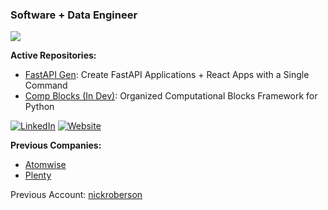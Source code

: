 ### Software + Data Engineer

![](https://komarev.com/ghpvc/?username=nick-roberson)

**Active Repositories:**
- [FastAPI Gen](https://github.com/nick-roberson/fastapi-gen): Create FastAPI Applications + React Apps with a Single Command
- [Comp Blocks (In Dev)](https://github.com/nick-roberson/comp-blocks): Organized Computational Blocks Framework for Python

[![LinkedIn](https://img.shields.io/badge/LinkedIn-0077B5?style=for-the-badge&logo=linkedin&logoColor=white)](https://www.linkedin.com/in/nicholas-roberson/)
[![Website](https://img.shields.io/badge/Website-000000?style=for-the-badge&logo=github&logoColor=white)](https://nick-roberson.github.io/)

**Previous Companies:**
- [Atomwise](https://atomwise.com/)
- [Plenty](https://www.plenty.ag/)

Previous Account: [nickroberson](https://github.com/nickroberson)